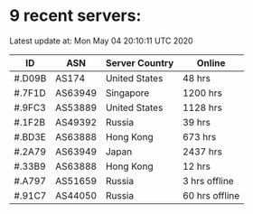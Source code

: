 # 9 recent servers:

Latest update at: Mon May 04 20:10:11 UTC 2020

| ID | ASN | Server Country | Online |
| -- | --- | -------------- | ------ |
| #.D09B | AS174 | United States | 48 hrs |
| #.7F1D | AS63949 | Singapore | 1200 hrs |
| #.9FC3 | AS53889 | United States | 1128 hrs |
| #.1F2B | AS49392 | Russia | 39 hrs |
| #.BD3E | AS63888 | Hong Kong | 673 hrs |
| #.2A79 | AS63949 | Japan | 2437 hrs |
| #.33B9 | AS63888 | Hong Kong | 12 hrs |
| #.A797 | AS51659 | Russia | 3 hrs offline |
| #.91C7 | AS44050 | Russia | 60 hrs offline |

